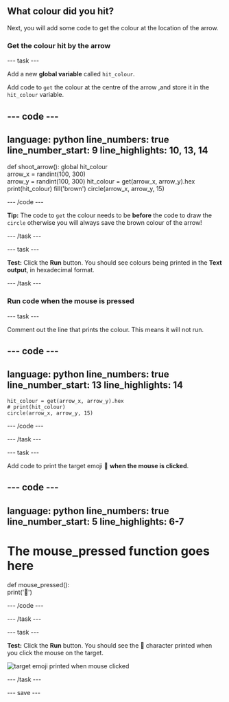 ## What colour did you hit?

Next, you will add some code to get the colour at the location of the arrow.

### Get the colour hit by the arrow 

--- task ---

Add a new **global variable** called `hit_colour`. 

Add code to `get` the colour at the centre of the arrow ,and store it in the `hit_colour` variable. 


--- code ---
---
language: python
line_numbers: true
line_number_start: 9
line_highlights: 10, 13, 14
---
def shoot_arrow():
    global hit_colour  
    arrow_x = randint(100, 300)  
    arrow_y = randint(100, 300) 
    hit_colour = get(arrow_x, arrow_y).hex
    print(hit_colour)
    fill('brown')
    circle(arrow_x, arrow_y, 15)

--- /code ---

**Tip:** The code to `get` the colour needs to be **before** the code to draw the `circle` otherwise you will always save the brown colour of the arrow! 

--- /task ---

--- task ---

**Test:** Click the **Run** button. You should see colours being printed in the **Text output**, in hexadecimal format. 

--- /task ---

### Run code when the mouse is pressed

--- task ---

Comment out the line that prints the colour. This means it will not run. 

--- code ---
---
language: python
line_numbers: true
line_number_start: 13
line_highlights: 14
---
    hit_colour = get(arrow_x, arrow_y).hex
    # print(hit_colour)
    circle(arrow_x, arrow_y, 15)

--- /code ---

--- /task ---

--- task ---

Add code to print the target emoji 🎯 **when the mouse is clicked**.

--- code ---
---
language: python
line_numbers: true
line_number_start: 5
line_highlights: 6-7
---
# The mouse_pressed function goes here    
def mouse_pressed():    
    print('🎯')

--- /code ---

--- /task ---

--- task ---

**Test:** Click the **Run** button. You should see the 🎯 character printed when you click the mouse on the target.

![target emoji printed when mouse clicked](images/target_printed.gif)

--- /task ---

--- save ---